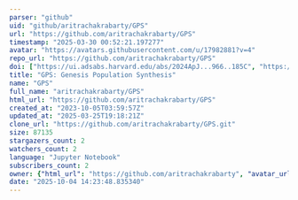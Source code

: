 ```yaml
---
parser: "github"
uid: "github/aritrachakrabarty/GPS"
url: "https://github.com/aritrachakrabarty/GPS"
timestamp: "2025-03-30 00:52:21.197277"
avatar: "https://avatars.githubusercontent.com/u/17982881?v=4"
repo_url: "https://github.com/aritrachakrabarty/GPS"
doi: ["https://ui.adsabs.harvard.edu/abs/2024ApJ...966..185C", "https://ui.adsabs.harvard.edu/abs/2025ascl.soft03016C/abstract"]
title: "GPS: Genesis Population Synthesis"
name: "GPS"
full_name: "aritrachakrabarty/GPS"
html_url: "https://github.com/aritrachakrabarty/GPS"
created_at: "2023-10-05T03:59:57Z"
updated_at: "2025-03-25T19:18:21Z"
clone_url: "https://github.com/aritrachakrabarty/GPS.git"
size: 87135
stargazers_count: 2
watchers_count: 2
language: "Jupyter Notebook"
subscribers_count: 2
owner: {"html_url": "https://github.com/aritrachakrabarty", "avatar_url": "https://avatars.githubusercontent.com/u/17982881?v=4", "login": "aritrachakrabarty", "type": "User"}
date: "2025-10-04 14:23:48.835340"
---
```

